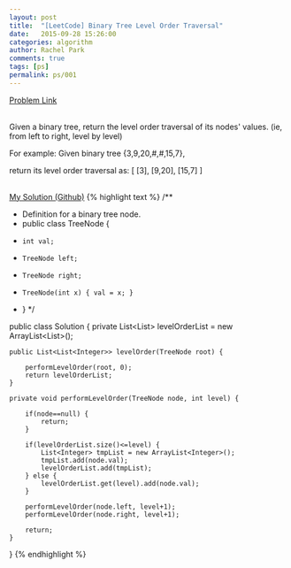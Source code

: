 ```yaml
---
layout: post
title:  "[LeetCode] Binary Tree Level Order Traversal"
date:   2015-09-28 15:26:00
categories: algorithm
author: Rachel Park
comments: true
tags: [ps]
permalink: ps/001
---
```



<a href='https://leetcode.com/problems/binary-tree-level-order-traversal/'>Problem Link</a>
<br/><br/>

Given a binary tree, return the level order traversal of its nodes' values. (ie, from left to right, level by level)

For example:
Given binary tree {3,9,20,#,#,15,7},

return its level order traversal as:
[
  [3],
  [9,20],
  [15,7]
]
<br/><br/>

<a href='https://github.com/mjpark03/leetcode/blob/master/binary-tree-level-order-traversal.java'>My Solution (Github)</a>
{% highlight text %}
/**
 * Definition for a binary tree node.
 * public class TreeNode {
 *     int val;
 *     TreeNode left;
 *     TreeNode right;
 *     TreeNode(int x) { val = x; }
 * }
 */


public class Solution {
    private List<List<Integer>> levelOrderList = new ArrayList<List<Integer>>();
    
    public List<List<Integer>> levelOrder(TreeNode root) {
        
        performLevelOrder(root, 0);
        return levelOrderList;
    }
    
    private void performLevelOrder(TreeNode node, int level) {
        
        if(node==null) {
            return;
        }
        
        if(levelOrderList.size()<=level) {
            List<Integer> tmpList = new ArrayList<Integer>();
            tmpList.add(node.val);
            levelOrderList.add(tmpList);
        } else {
            levelOrderList.get(level).add(node.val);
        }
        
        performLevelOrder(node.left, level+1);
        performLevelOrder(node.right, level+1);
        
        return;
    }
}
{% endhighlight %}

<!-- more -->

